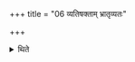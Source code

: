 +++
title = "06 व्यतिषक्ताम् भ्रातृव्यतः"

+++

<details><summary>थिते</summary>

व्यतिषक्तां भ्रातृव्यतः ६
</details>

